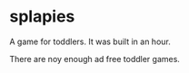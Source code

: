 # splapies

A game for toddlers. It was built in an hour.

There are noy enough ad free toddler games.